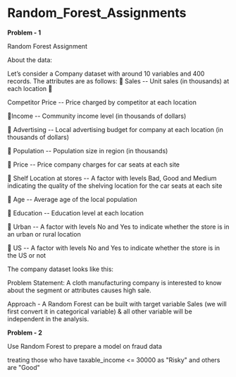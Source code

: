 # Random_Forest_Assignments

**Problem - 1**

Random Forest Assignment 

About the data: 

Let’s consider a Company dataset with around 10 variables and 400 records. 
The attributes are as follows:
 Sales -- Unit sales (in thousands) at each location  

Competitor Price -- Price charged by competitor at each location

Income -- Community income level (in thousands of dollars)

 Advertising -- Local advertising budget for company at each location (in thousands of dollars)

 Population -- Population size in region (in thousands) 

 Price -- Price company charges for car seats at each site

 Shelf Location at stores -- A factor with levels Bad, Good and Medium indicating the quality of the shelving location for the car seats at each site

 Age -- Average age of the local population

 Education -- Education level at each location

 Urban -- A factor with levels No and Yes to indicate whether the store is in an urban or rural location

 US -- A factor with levels No and Yes to indicate whether the store is in the US or not 

The company dataset looks like this:  

Problem Statement: 
A cloth manufacturing company is interested to know about the segment or attributes causes high sale. 

Approach - A Random Forest can be built with target variable Sales (we will first convert it in categorical variable) &amp; all other variable will be independent in the analysis.


**Problem - 2**

Use Random Forest to prepare a model on fraud data 

treating those who have taxable_income <= 30000 as "Risky" and others are "Good"
